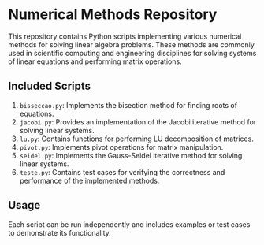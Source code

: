 # Numerical Methods Repository

This repository contains Python scripts implementing various numerical methods for solving linear algebra problems. These methods are commonly used in scientific computing and engineering disciplines for solving systems of linear equations and performing matrix operations.

## Included Scripts

1. `bisseccao.py`: Implements the bisection method for finding roots of equations.
2. `jacobi.py`: Provides an implementation of the Jacobi iterative method for solving linear systems.
3. `lu.py`: Contains functions for performing LU decomposition of matrices.
4. `pivot.py`: Implements pivot operations for matrix manipulation.
5. `seidel.py`: Implements the Gauss-Seidel iterative method for solving linear systems.
6. `teste.py`: Contains test cases for verifying the correctness and performance of the implemented methods.

## Usage

Each script can be run independently and includes examples or test cases to demonstrate its functionality.
